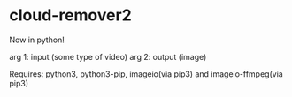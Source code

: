 # cloud-remover2
Now in python!

arg 1: input (some type of video)
arg 2: output (image)

Requires: python3, python3-pip, imageio(via pip3) and imageio-ffmpeg(via pip3)
